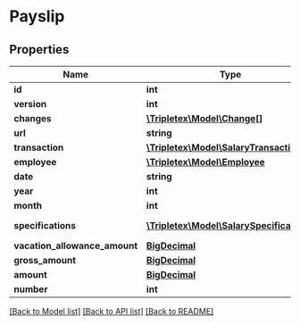 # Payslip

## Properties
Name | Type | Description | Notes
------------ | ------------- | ------------- | -------------
**id** | **int** |  | [optional] 
**version** | **int** |  | [optional] 
**changes** | [**\Tripletex\Model\Change[]**](Change.md) |  | [optional] 
**url** | **string** |  | [optional] 
**transaction** | [**\Tripletex\Model\SalaryTransaction**](SalaryTransaction.md) |  | [optional] 
**employee** | [**\Tripletex\Model\Employee**](Employee.md) |  | 
**date** | **string** | Voucher date. | [optional] 
**year** | **int** |  | [optional] 
**month** | **int** |  | [optional] 
**specifications** | [**\Tripletex\Model\SalarySpecification[]**](SalarySpecification.md) | Link to salary specifications. | [optional] 
**vacation_allowance_amount** | [**BigDecimal**](BigDecimal.md) |  | [optional] 
**gross_amount** | [**BigDecimal**](BigDecimal.md) |  | [optional] 
**amount** | [**BigDecimal**](BigDecimal.md) |  | [optional] 
**number** | **int** |  | [optional] 

[[Back to Model list]](../README.md#documentation-for-models) [[Back to API list]](../README.md#documentation-for-api-endpoints) [[Back to README]](../README.md)

